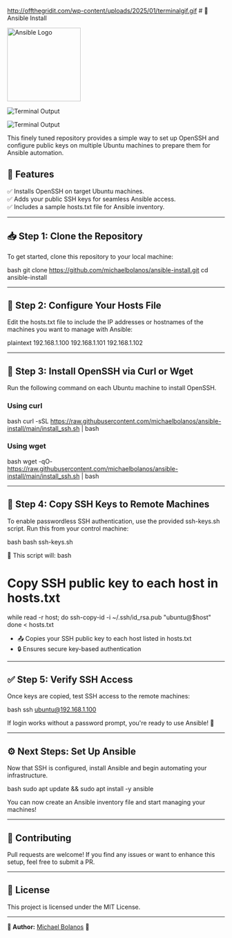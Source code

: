 http://offthegridit.com/wp-content/uploads/2025/01/terminalgif.gif  # 🚀 Ansible Install

<img src="https://upload.wikimedia.org/wikipedia/commons/2/24/Ansible_logo.svg" alt="Ansible Logo" width="170px">

![Terminal Output](http://offthegridit.com/wp-content/uploads/2025/01/terminal.gif)

<img src="http://offthegridit.com/wp-content/uploads/2025/01/terminalgif.gif" alt="Terminal Output">

This finely tuned repository provides a simple way to set up OpenSSH and configure public keys on multiple Ubuntu machines to prepare them for Ansible automation.

## 🌟 Features
✅ Installs OpenSSH on target Ubuntu machines.  
✅ Adds your public SSH keys for seamless Ansible access.  
✅ Includes a sample hosts.txt file for Ansible inventory.  

---

## 📥 Step 1: Clone the Repository

To get started, clone this repository to your local machine:

bash
git clone https://github.com/michaelbolanos/ansible-install.git
cd ansible-install


---

## 📄 Step 2: Configure Your Hosts File

Edit the hosts.txt file to include the IP addresses or hostnames of the machines you want to manage with Ansible:

plaintext
192.168.1.100
192.168.1.101
192.168.1.102


---

## 🔧 Step 3: Install OpenSSH via Curl or Wget

Run the following command on each Ubuntu machine to install OpenSSH.

### Using curl
bash
curl -sSL https://raw.githubusercontent.com/michaelbolanos/ansible-install/main/install_ssh.sh | bash


### Using wget
bash
wget -qO- https://raw.githubusercontent.com/michaelbolanos/ansible-install/main/install_ssh.sh | bash


---

## 🔑 Step 4: Copy SSH Keys to Remote Machines

To enable passwordless SSH authentication, use the provided ssh-keys.sh script. Run this from your control machine:

bash
bash ssh-keys.sh


📌 This script will:
bash
# Copy SSH public key to each host in hosts.txt
while read -r host; do
    ssh-copy-id -i ~/.ssh/id_rsa.pub "ubuntu@$host"
done < hosts.txt

- 📤 Copies your SSH public key to each host listed in hosts.txt
- 🔒 Ensures secure key-based authentication

---

## ✅ Step 5: Verify SSH Access

Once keys are copied, test SSH access to the remote machines:

bash
ssh ubuntu@192.168.1.100


If login works without a password prompt, you're ready to use Ansible! 🎉

---

## ⚙️ Next Steps: Set Up Ansible

Now that SSH is configured, install Ansible and begin automating your infrastructure.

bash
sudo apt update && sudo apt install -y ansible


You can now create an Ansible inventory file and start managing your machines!

---

## 🤝 Contributing
Pull requests are welcome! If you find any issues or want to enhance this setup, feel free to submit a PR.

---

## 📜 License
This project is licensed under the MIT License.

---

**👤 Author:** [Michael Bolanos](https://github.com/michaelbolanos) 🚀
